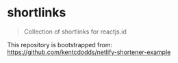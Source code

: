 # shortlinks

> Collection of shortlinks for reactjs.id

This repository is bootstrapped from: https://github.com/kentcdodds/netlify-shortener-example
